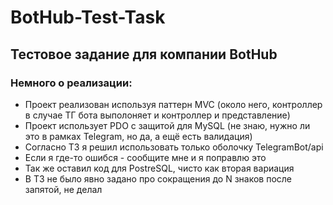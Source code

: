 # BotHub-Test-Task

## Тестовое задание для компании BotHub

### Немного о реализации: 
- Проект реализован используя паттерн MVC (около него, контроллер в случае ТГ бота выполоняет и контроллер и представление)
- Проект использует PDO с защитой для MySQL (не знаю, нужно ли это в рамках Telegram, но да, а ещё есть валидация)
- Согласно ТЗ я решил использовать только оболочку TelegramBot/api
- Если я где-то ошибся - сообщите мне и я поправлю это
- Так же оставил код для PostreSQL, чисто как вторая вариация
- В ТЗ не было явно задано про сокращения до N знаков после запятой, не делал